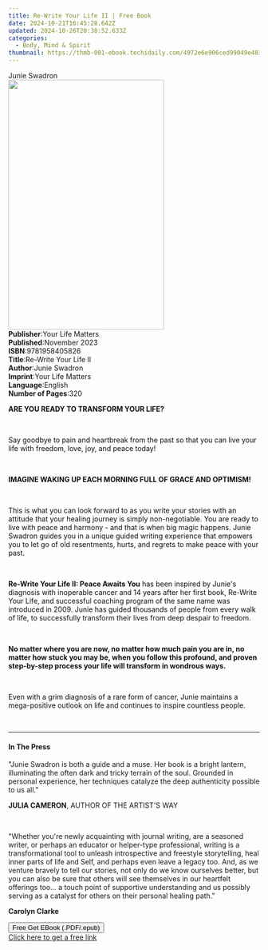 ```yaml
---
title: Re-Write Your Life II | Free Book
date: 2024-10-21T16:45:28.642Z
updated: 2024-10-26T20:38:52.633Z
categories:
  - Body, Mind & Spirit
thumbnail: https://thmb-001-ebook.techidaily.com/4972e6e906ced99049e483a10c36e5b9739c031edb68a0e65e85c21bca22cc04.jpg
---
```

<main id="book-container">
  <div class="flex flex-col">
    <div class="book-brief flex-1 py-6 px-4 sm:p-6 md:py-10 md:px-8">
      <!-- brief-->
      <div class="book-brief-main">Junie Swadron</div>
    </div>
    <div
      class="book-meta-info flex-1 grid gap-4 col-start-1 col-end-3 row-start-1 sm:mb-6 sm:grid-cols-4 lg:gap-6 lg:col-start-2 lg:row-end-6 lg:row-span-6 lg:mb-0"
    >
      <div
        class="book-meta-info-left place-content-center mt-4 p-4 text-sm leading-6 col-start-2 col-span-2 dark:text-slate-400"
      >
        <img
          class="w-full h-500 object-cover rounded-lg sm:h-255 sm:col-span-2 lg:col-span-full"
          src="https://img-001-ebook.techidaily.com/e2718b7fcd13b18c74da1695e886504db77def12780bd5688ee5d8a3c818139c.jpg"
          alt=""
          width="312"
          height="500"
        />
      </div>
      <div
        class="book-meta-info-right mt-2 col-start-1 row-start-2 col-span-3 self-center"
      >
        <!-- meta data  -->
        <div class="flex flex-col px-4 md:px-8">
          <div class="flex-1">
            <strong>Publisher</strong>:<span class="px-2"
              >Your Life Matters</span
            >
          </div>
          <div class="flex-1">
            <strong>Published</strong>:<span class="px-2">November 2023</span>
          </div>
          <div class="flex-1">
            <strong>ISBN</strong>:<span class="px-2">9781958405826</span>
          </div>
          <div class="flex-1">
            <strong>Title</strong>:<span class="px-2"
              >Re-Write Your Life II</span
            >
          </div>
          <div class="flex-1">
            <strong>Author</strong>:<span class="px-2">Junie Swadron</span>
          </div>
          <div class="flex-1">
            <strong>Imprint</strong>:<span class="px-2">Your Life Matters</span>
          </div>
          <div class="flex-1">
            <strong>Language</strong>:<span class="px-2">English</span>
          </div>
          <div class="flex-1">
            <strong>Number of Pages</strong>:<span class="px-2">320</span>
          </div>
        </div>
      </div>
    </div>
    <div class="book-description flex-1 py-6 px-4 sm:p-6 md:py-10 md:px-8">
      <div class="book-description-main">
        <div accordion-content="" id="description">
          <p>
            <strong style="color: rgb(15, 17, 17)"
              >ARE YOU READY TO TRANSFORM YOUR LIFE?</strong
            >
          </p>
          <p><br /></p>
          <p>
            <span style="color: rgb(15, 17, 17)"
              >Say goodbye to pain and heartbreak from the past so that you can
              live your life with freedom, love, joy, and peace today!</span
            >
          </p>
          <p><br /></p>
          <p>
            <strong style="color: rgb(15, 17, 17)"
              >IMAGINE WAKING UP EACH MORNING FULL OF GRACE AND
              OPTIMISM!</strong
            >
          </p>
          <p><br /></p>
          <p>
            <span style="color: rgb(15, 17, 17)"
              >This is what you can look forward to as you write your stories
              with an attitude that your healing journey is simply
              non-negotiable. You are ready to live with peace and harmony - and
              that is when big magic happens. Junie Swadron guides you in a
              unique guided writing experience that empowers you to let go of
              old resentments, hurts, and regrets to make peace with your
              past.</span
            >
          </p>
          <p><br /></p>
          <p>
            <strong style="color: rgb(15, 17, 17)"
              >Re-Write Your Life II: Peace Awaits You</strong
            ><span style="color: rgb(15, 17, 17)"
              >&nbsp;has been inspired by Junie's diagnosis with inoperable
              cancer and 14 years after her first book, Re-Write Your Life, and
              successful coaching program of the same name was introduced in
              2009. Junie has guided thousands of people from every walk of
              life, to successfully transform their lives from deep despair to
              freedom.</span
            >
          </p>
          <p><br /></p>
          <p>
            <strong style="color: rgb(15, 17, 17)"
              >No matter where you are now, no matter how much pain you are in,
              no matter how stuck you may be, when you follow this profound, and
              proven step-by-step process your life will transform in wondrous
              ways.</strong
            >
          </p>
          <p><br /></p>
          <p>
            <span style="color: rgb(15, 17, 17)"
              >Even with a grim diagnosis of a rare form of cancer, Junie
              maintains a mega-positive outlook on life and continues to inspire
              countless people.</span
            >
          </p>
          <p><br /></p>
        </div>
        <div class="accordion-fader"></div>
      </div>
    </div>
    <div class="book-excerpts flex-1 py-6 px-4 sm:p-6 md:py-10 md:px-8">
      <!-- excerpts-->
      <div class="book-excerpts-main">
        <hr />
        <h4 class="placeholder placeholder-heading">
          <span>In The Press</span>
        </h4>
        <p></p>
        <p>
          "Junie Swadron is both a guide and a muse. Her book is a bright
          lantern, illuminating the often dark and tricky terrain of the soul.
          Grounded in personal experience, her techniques catalyze the deep
          authenticity possible to us all."
        </p>
        <p><strong>JULIA CAMERON</strong>, AUTHOR OF THE ARTIST'S WAY</p>
        <p><br /></p>
        <p>
          "Whether you're newly acquainting with journal writing, are a seasoned
          writer, or perhaps an educator or helper-type professional, writing is
          a transformational tool to unleash introspective and freestyle
          storytelling, heal inner parts of life and Self, and perhaps even
          leave a legacy too. And, as we venture bravely to tell our stories,
          not only do we know ourselves better, but you can also be sure that
          others will see themselves in our heartfelt offerings too... a touch
          point of supportive understanding and us possibly serving as a
          catalyst for others on their personal healing path."
        </p>
        <p><strong>Carolyn Clarke</strong></p>
        <p></p>
      </div>
    </div>
    <div
      class="book-about-author flex-1 py-6 px-4 sm:p-6 md:py-10 md:px-8"
    ></div>
    <div class="book-free-get flex-1 py-6 px-4 sm:p-6 md:py-10 md:px-8">
      <button
        id="btn-free-get"
        class="bg-blue-500 hover:bg-blue-700 text-white font-bold py-2 px-4 rounded"
      >
        Free Get EBook (.PDF/.epub)
      </button>
      <div id="countdown-display" class="px-2 text-lg mt-2"></div>
      <a
        id="free-link"
        class="hidden bg-blue-500 hover:bg-blue-700 text-white font-bold py-2 px-4 rounded"
        href="https://www.ebooks.com/en-us/book/211150662/re-write-your-life-ii/junie-swadron/"
        target="_blank"
        >Click here to get a free link</a
      >
    </div>
    <script>
      let countdownTime = 0;
      let countdownInterval = null;
      document
        .getElementById('btn-free-get')
        .addEventListener('click', startCountdown);
      function startCountdown() {
        countdownTime = new Date().getTime() + 60000 * 3;
        countdownInterval = setInterval(updateCountdown, 1000);
        document.getElementById('btn-free-get').disabled = true;
        document
          .getElementById('btn-free-get')
          .classList.add('bg-gray-500', 'cursor-not-allowed');
      }
      function updateCountdown() {
        let currentTime = new Date().getTime();
        let timeLeft = countdownTime - currentTime;
        let secondsLeft = Math.floor(timeLeft / 1000);
        document.getElementById('countdown-display').innerHTML =
          `Remaining time: ${secondsLeft} seconds.`;
        if (secondsLeft <= 0) {
          clearInterval(countdownInterval);
          document.getElementById('btn-free-get').classList.add('hidden');
          document.getElementById('free-link').classList.remove('hidden');
          document.getElementById('countdown-display').innerHTML = '';
        }
      }
    </script>
  </div>
</main>

<ins class="adsbygoogle"
      style="display:block"
      data-ad-client="ca-pub-7571918770474297"
      data-ad-slot="8358498916"
      data-ad-format="auto"
      data-full-width-responsive="true"></ins>
    